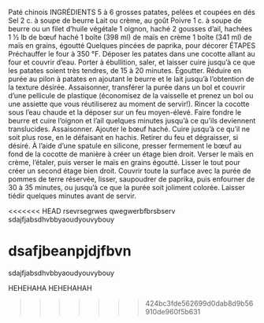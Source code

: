 <important> Paté chinois
INGRÉDIENTS
5 à 6 grosses patates, pelées et coupées en dés
Sel
2 c. à soupe de beurre
Lait ou crème, au goût
Poivre 
1 c. à soupe de beurre ou un filet d’huile végétale
1 oignon, haché
2 gousses d’ail, hachées
1 ½ lb de bœuf haché
1 boîte (398 ml) de maïs en crème 
1 boîte (341 ml) de maïs en grains, égoutté
Quelques pincées de paprika, pour décorer
ÉTAPES
Préchauffer le four à 350 °F. Déposer les patates dans une cocotte allant au four et couvrir d’eau. Porter à ébullition, saler, et laisser cuire jusqu’à ce que les patates soient très tendres, de 15 à 20 minutes. Égoutter. Réduire en purée au pilon à patates en ajoutant le beurre et le lait jusqu’à l’obtention de la texture désirée. Assaisonner, transférer la purée dans un bol et couvrir d’une pellicule de plastique (économisez de la vaisselle et prenez un bol ou une assiette que vous réutiliserez au moment de servir!).
Rincer la cocotte sous l’eau chaude et la déposer sur un feu moyen-élevé. Faire fondre le beurre et cuire l’oignon et l’ail quelques minutes jusqu’à ce qu’ils deviennent translucides. Assaisonner.
Ajouter le bœuf haché. Cuire jusqu’à ce qu’il ne soit plus rose, en le défaisant en hachis. Retirer du feu et dégraisser, si désiré.
À l’aide d’une spatule en silicone, presser fermement le bœuf au fond de la cocotte de manière à créer un étage bien droit.
Verser le maïs en crème, l’étaler, puis verser le maïs en grains égoutté. Lisser le tout pour créer un second étage bien droit.
Couvrir toute la surface avec la purée de pommes de terre réservée, lisser, saupoudrer de paprika, puis enfourner de 30 à 35 minutes, ou jusqu’à ce que la purée soit joliment colorée. Laisser tiédir quelques minutes avant de servir.
</important>

<<<<<<< HEAD
rsevrsegrwes
qwegwerbfbrsbserv
sdajfjabsdhvbbyaoudyouvybouy


















dsafjbeanpjdjfbvn
=======
sdajfjabsdhvbbyaoudyouvybouy


HEHEHAHA
HEHEHAHAH
>>>>>>> 424bc3fde562699d0dab8d9b56910de960f5b631
